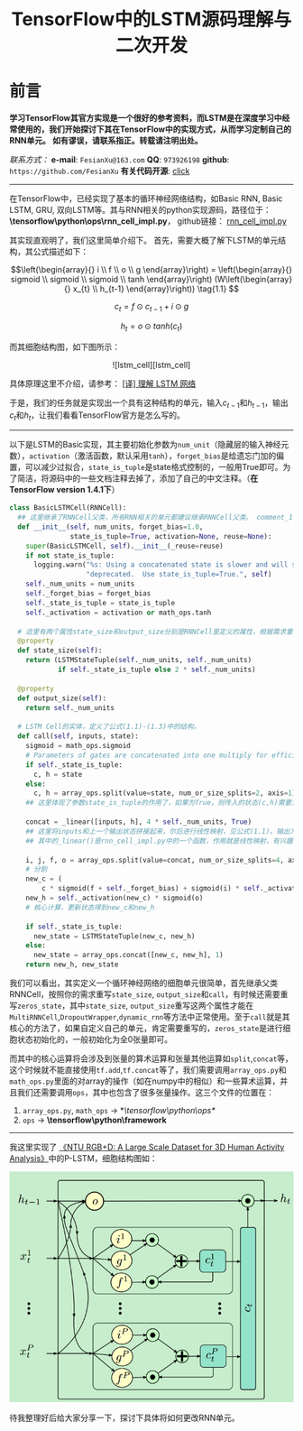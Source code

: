 <div align=center>
<font size="6"><b>TensorFlow中的LSTM源码理解与二次开发</b></font> 
</div>

# 前言
**学习TensorFlow其官方实现是一个很好的参考资料，而LSTM是在深度学习中经常使用的，我们开始探讨下其在TensorFlow中的实现方式，从而学习定制自己的RNN单元。**
**如有谬误，请联系指正。转载请注明出处。**

*联系方式：*
**e-mail**: `FesianXu@163.com`
**QQ**: `973926198`
**github**: `https://github.com/FesianXu`
**有关代码开源**: [click][click]

*****

在TensorFlow中，已经实现了基本的循环神经网络结构，如Basic RNN, Basic LSTM, GRU, 双向LSTM等。其与RNN相关的python实现源码，路径位于：
**\tensorflow\python\ops\rnn_cell_impl.py**， github链接： [rnn_cell_impl.py](https://github.com/tensorflow/tensorflow/blob/master/tensorflow/python/ops/rnn_cell_impl.py)

其实现直观明了，我们这里简单介绍下。
首先，需要大概了解下LSTM的单元结构，其公式描述如下：

$$\left(\begin{array}{}
		i \\ 
		f \\
        o \\
        g
	\end{array}\right) =
    \left(\begin{array}{}
		sigmoid \\ 
		sigmoid \\
        sigmoid \\
        tanh
	\end{array}\right) (W\left(\begin{array}{}
		x_{t} \\ 
		h_{t-1} 
	\end{array}\right))
\tag{1.1}
$$

$$
c_t = f \odot c_{t-1}+ i \odot g
\tag{1.2}
$$

$$
h_t =  o \odot tanh(c_t)
\tag{1.3}
$$

而其细胞结构图，如下图所示：

<div align=center>![lstm_cell][lstm_cell]</div>

具体原理这里不介绍，请参考： [[译] 理解 LSTM 网络](https://www.jianshu.com/p/9dc9f41f0b29)

于是，我们的任务就是实现出一个具有这种结构的单元，输入$c_{t-1}$和$h_{t-1}$，输出$c_{t}$和$h_{t}$，让我们看看TensorFlow官方是怎么写的。

*****
以下是LSTM的Basic实现，其主要初始化参数为`num_unit`（隐藏层的输入神经元数），`activation`（激活函数，默认采用`tanh`），`forget_bias`是给遗忘门加的偏置，可以减少过拟合，`state_is_tuple`是state格式控制的，一般用True即可。为了简洁，将源码中的一些文档注释去掉了，添加了自己的中文注释。（**在TensorFlow version 1.4.1下**）

```python
class BasicLSTMCell(RNNCell):
  ## 这里继承了RNNCell父类，所有RNN相关的单元都建议继承RNNCell父类。 comment_1
  def __init__(self, num_units, forget_bias=1.0,
               state_is_tuple=True, activation=None, reuse=None):
    super(BasicLSTMCell, self).__init__(_reuse=reuse)
    if not state_is_tuple:
      logging.warn("%s: Using a concatenated state is slower and will soon be "
                   "deprecated.  Use state_is_tuple=True.", self)
    self._num_units = num_units
    self._forget_bias = forget_bias
    self._state_is_tuple = state_is_tuple
    self._activation = activation or math_ops.tanh

  # 这里有两个属性state_size和output_size分别是RNNCell里定义的属性，根据需求重写与否。
  @property
  def state_size(self):
    return (LSTMStateTuple(self._num_units, self._num_units)
            if self._state_is_tuple else 2 * self._num_units)

  @property
  def output_size(self):
    return self._num_units

  # LSTM Cell的实体，定义了公式(1.1)-(1.3)中的结构。
  def call(self, inputs, state):
    sigmoid = math_ops.sigmoid
    # Parameters of gates are concatenated into one multiply for efficiency.
    if self._state_is_tuple:
      c, h = state
    else:
      c, h = array_ops.split(value=state, num_or_size_splits=2, axis=1)
    ## 这里体现了参数state_is_tuple的作用了，如果为True，则传入的状态(c,h)需要为一个元组传入，如果False，则需要传入一个Tensor，其中分别是c和h层叠而成，建议采用第一种为True的方案，减少split带来的开销。

    concat = _linear([inputs, h], 4 * self._num_units, True)
    ## 这里将inputs和上一个输出状态拼接起来，尔后进行线性映射，见公式(1.1)。输出为4倍的隐藏层神经元数，是为了后面直接分割得到i,j,f,o(其中的j为公式中的g，代表gate)
    ## 其中的_linear()是rnn_cell_impl.py中的一个函数，作用就是线性映射，有兴趣各位可以移步去看看，其实很简单的。

    i, j, f, o = array_ops.split(value=concat, num_or_size_splits=4, axis=1)
    # 分割
    new_c = (
        c * sigmoid(f + self._forget_bias) + sigmoid(i) * self._activation(j))
    new_h = self._activation(new_c) * sigmoid(o)
    # 核心计算，更新状态得到new_c和new_h

    if self._state_is_tuple:
      new_state = LSTMStateTuple(new_c, new_h)
    else:
      new_state = array_ops.concat([new_c, new_h], 1)
    return new_h, new_state

```
我们可以看出，其实定义一个循环神经网络的细胞单元很简单，首先继承父类RNNCell，按照你的需求重写`state_size`, `output_size`和`call`，有时候还需要重写`zeros_state`，其中`state_size`, `output_size`重写这两个属性才能在`MultiRNNCell`,`DropoutWrapper`,`dynamic_rnn`等方法中正常使用。至于`call`就是其核心的方法了，如果自定义自己的单元，肯定需要重写的，`zeros_state`是进行细胞状态初始化的，一般初始化为全0张量即可。

而其中的核心运算将会涉及到张量的算术运算和张量其他运算如`split`,`concat`等，这个时候就不能直接使用`tf.add`,`tf.concat`等了，我们需要调用`array_ops.py`和`math_ops.py`里面的对array的操作（如在numpy中的相似）和一些算术运算，并且我们还需要调用`ops`，其中也包含了很多张量操作。这三个文件的位置在：
1. `array_ops.py`, `math_ops` -> **\tensorflow\python\ops\**
2. `ops` -> **\tensorflow\python\framework**

******
我这里实现了 [《NTU RGB+D: A Large Scale Dataset for 3D Human Activity Analysis》](https://arxiv.org/abs/1604.02808)中的P-LSTM，细胞结构图如：

![plstm_cell][plstm_cell]

待我整理好后给大家分享一下，探讨下具体将如何更改RNN单元。



[plstm_cell]: ./imgs/plstm_cell.png
[lstm_cell]: ./imgs/lstm_cell.png
[click]: https://github.com/FesianXu
